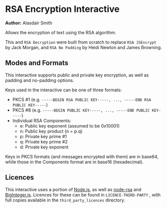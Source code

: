 # RSA Encryption Interactive

**Author:** Alasdair Smith

Allows the encryption of text using the RSA algorithm.

This and `RSA Decryption` were built from scratch to replace `RSA JSEncrypt` by Jack Morgan, and `RSA No Padding` by Heidi Newton and James Browning.

## Modes and Formats

This interactive supports public and private key encryption, as well as padding and no-padding options.

Keys used in the interactive can be one of three formats:

- PKCS #1 (e.g. `-----BEGIN RSA PUBLIC KEY-----, ..., -----END RSA PUBLIC KEY-----`)
- PKCS #8 (e.g. `-----BEGIN PUBLIC KEY-----, ..., -----END PUBLIC KEY-----`)
- Individual RSA Components:
  - e: Public key exponent (assumed to be 0x10001)
  - n: Public key product (n = p.q)
  - p: Private key prime #1
  - q: Private key prime #2
  - d: Private key exponent

Keys in PKCS formats (and messages encrypted with them) are in base64, while those in the Components format are in base16 (hexadecimal).

## Licences

This interactive uses a portion of [Node.js](https://nodejs.org/en/), as well as [node-rsa](https://github.com/rzcoder/node-rsa) and [BigInteger.js](https://github.com/peterolson/BigInteger.js).
Licences for these can be found in `LICENCE-THIRD-PARTY` , with full copies available in the `third_party_licences` directory.
